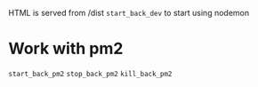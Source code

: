 HTML is served from /dist
```start_back_dev``` to start using nodemon

# Work with pm2
``` start_back_pm2 ```
``` stop_back_pm2 ```
``` kill_back_pm2 ``` 

